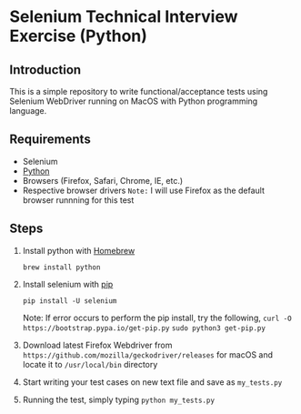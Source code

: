 Selenium Technical Interview Exercise (Python)
========

## Introduction

This is a simple repository to write functional/acceptance tests using Selenium WebDriver running on MacOS with Python programming language.

## Requirements

* Selenium
* [Python](https://seleniumhq.github.io/selenium/docs/api/py/)
* Browsers (Firefox, Safari, Chrome, IE, etc.)
* Respective browser drivers
  `Note:` I will use Firefox as the default browser runnning for this test


## Steps

1. Install python with [Homebrew](https://brew.sh/)

	`brew install python`


2. Install selenium with [pip](https://pip.pypa.io/en/stable/installing/)

	`pip install -U selenium`

	Note: If error occurs to perform the pip install, try the following,
		`curl -O https://bootstrap.pypa.io/get-pip.py`
		`sudo python3 get-pip.py`


3. Download latest Firefox Webdriver from `https://github.com/mozilla/geckodriver/releases` for macOS and locate it to `/usr/local/bin` directory

4. Start writing your test cases on new text file and save as `my_tests.py`

5. Running the test, simply typing `python my_tests.py`



	



